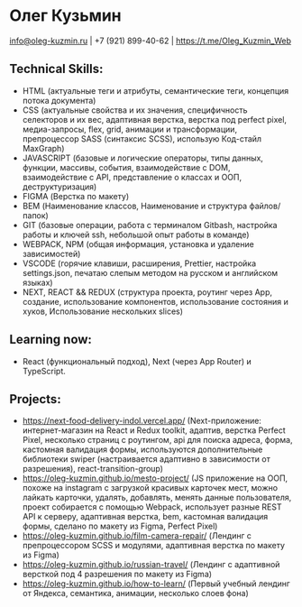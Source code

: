 # Олег Кузьмин

<span>info@oleg-kuzmin.ru</span>
<span>|</span>
<span>+7 (921) 899-40-62</span>
<span>|</span>
<span>https://t.me/Oleg_Kuzmin_Web</span>

## Technical Skills:

- HTML (актуальные теги и атрибуты, семантические теги, концепция потока документа)
- CSS (актуальные свойства и их значения, специфичность селекторов и их вес, адаптивная верстка, верстка под perfect pixel, медиа-запросы, flex, grid, анимации и трансформации, препроцессор SASS (синтаксис SCSS), использую Код-стайл MaxGraph)
- JAVASCRIPT (базовые и логические операторы, типы данных, функции, массивы, события, взаимодействие с DOM, взаимодействие с API, представление о классах и ООП, деструктуризация)
- FIGMA (Верстка по макету)
- BEM (Наименование классов, Наименование и структура файлов/папок)
- GIT (базовые операции, работа c терминалом Gitbash, настройка работы и ключей ssh, небольшой опыт работы в команде)
- WEBPACK, NPM (общая информация, установка и удаление зависимостей)
- VSCODE (горячие клавиши, расширения, Prettier, настройка settings.json, печатаю слепым методом на русском и английском языках)
- NEXT, REACT && REDUX (структура проекта, роутинг через App, создание, использование компонентов, использование состояния и хуков, Использование нескольких slices)

## Learning now:

- React (функциональный подход), Next (через App Router) и TypeScript.

## Projects:

- https://next-food-delivery-indol.vercel.app/
(Next-приложение: интернет-магазин на React и Redux toolkit, адаптив, верстка Perfect Pixel, несколько страниц с роутингом, api для поиска адреса, форма, кастомная валидация формы, используются дополнительные библиотеки swiper (настраивается адаптивно в зависимости от разрешения), react-transition-group)
- https://oleg-kuzmin.github.io/mesto-project/
(JS приложение на ООП, похоже на instagram с загрузкой красивых карточек мест, можно лайкать карточки, удалять, добавлять, менять данные пользователя, проект собирается с помощью Webpack, использует разные REST API к серверу, адаптивная верстка, bem, кастомная валидация формы, сделано по макету из Figma, Perfect Pixel)
- https://oleg-kuzmin.github.io/film-camera-repair/
(Лендинг с препроцессором SCSS и модулями, адаптивная верстка по макету из Figma)
- https://oleg-kuzmin.github.io/russian-travel/
(Лендинг с адаптивной версткой под 4 разрешения по макету из Figma)
- https://oleg-kuzmin.github.io/how-to-learn/
(Первый учебный лендинг от Яндекса, семантика, анимации, несколько слоев фона)